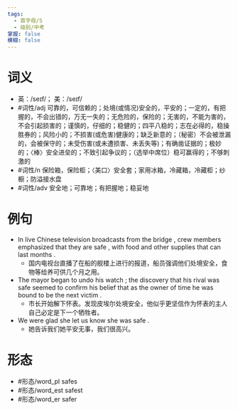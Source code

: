 ```yaml
---
tags:
  - 首字母/S
  - 级别/中考
掌握: false
模糊: false
---
```

# 词义
- 英：/seɪf/； 美：/seɪf/
- #词性/adj  可靠的，可信赖的；处境(或情况)安全的，平安的；一定的，有把握的，不会出错的，万无一失的；无危险的，保险的；无害的，不能为害的，不会引起损害的；谨慎的，仔细的；稳健的；四平八稳的；志在必得的，稳操胜券的；风险小的；不损害(或危害)健康的；缺乏新意的；（秘密）不会被泄漏的，会被保守的；未受伤害(或未遭损害、未丢失等)；有确凿证据的；极妙的；〈棒〉安全进垒的；不致引起争议的；（选举中席位）稳可赢得的；不够刺激的
- #词性/n  保险箱，保险柜；〈美口〉安全套；家用冰箱，冷藏箱，冷藏柜；纱橱；防溢接水盘
- #词性/adv  安全地；可靠地；有把握地；稳妥地
# 例句
- In live Chinese television broadcasts from the bridge , crew members emphasized that they are safe , with food and other supplies that can last months .
	- 国内电视台直播了在船的舰楼上进行的报道，船员强调他们处境安全，食物等给养可供几个月之用。
- The mayor began to undo his watch ; the discovery that his rival was safe seemed to confirm his belief that as the owner of time he was bound to be the next victim .
	- 市长开始解下怀表。发现皮埃尔处境安全，他似乎更坚信作为怀表的主人自己必定是下一个牺牲者。
- We were glad she let us know she was safe .
	- 她告诉我们她平安无事，我们很高兴。
# 形态
- #形态/word_pl safes
- #形态/word_est safest
- #形态/word_er safer
